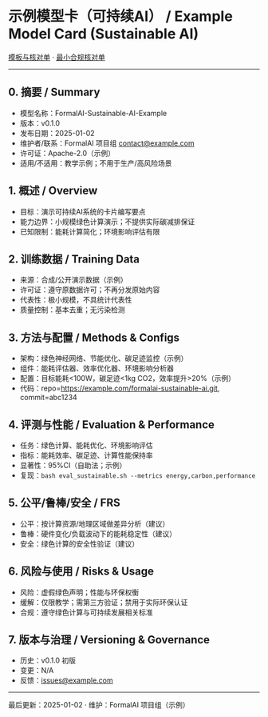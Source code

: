 # 示例模型卡（可持续AI） / Example Model Card (Sustainable AI)

[模板与核对单](../../TEMPLATES_MODEL_CARD.md) · [最小合规核对单](../../STANDARDS_CHECKLISTS.md)

---

## 0. 摘要 / Summary

- 模型名称：FormalAI-Sustainable-AI-Example
- 版本：v0.1.0
- 发布日期：2025-01-02
- 维护者/联系：FormalAI 项目组 <contact@example.com>
- 许可证：Apache-2.0（示例）
- 适用/不适用：教学示例；不用于生产/高风险场景

## 1. 概述 / Overview

- 目标：演示可持续AI系统的卡片编写要点
- 能力边界：小规模绿色计算演示；不提供实际碳减排保证
- 已知限制：能耗计算简化；环境影响评估有限

## 2. 训练数据 / Training Data

- 来源：合成/公开演示数据（示例）
- 许可证：遵守原数据许可；不再分发原始内容
- 代表性：极小规模，不具统计代表性
- 质量控制：基本去重；无污染检测

## 3. 方法与配置 / Methods & Configs

- 架构：绿色神经网络、节能优化、碳足迹监控（示例）
- 组件：能耗评估器、效率优化器、环境影响分析器
- 配置：目标能耗<100W，碳足迹<1kg CO2，效率提升>20%（示例）
- 代码：repo=<https://example.com/formalai-sustainable-ai.git>, commit=abc1234

## 4. 评测与性能 / Evaluation & Performance

- 任务：绿色计算、能耗优化、环境影响评估
- 指标：能耗效率、碳足迹、计算性能保持率
- 显著性：95%CI（自助法；示例）
- 复现：`bash eval_sustainable.sh --metrics energy,carbon,performance`

## 5. 公平/鲁棒/安全 / FRS

- 公平：按计算资源/地理区域做差异分析（建议）
- 鲁棒：硬件变化/负载波动下的能耗稳定性（建议）
- 安全：绿色计算的安全性验证（建议）

## 6. 风险与使用 / Risks & Usage

- 风险：虚假绿色声明；性能与环保权衡
- 缓解：仅限教学；需第三方验证；禁用于实际环保认证
- 合规：遵守绿色计算与可持续发展相关标准

## 7. 版本与治理 / Versioning & Governance

- 历史：v0.1.0 初版
- 变更：N/A
- 反馈：<issues@example.com>

---

最后更新：2025-01-02  · 维护：FormalAI 项目组（示例）
